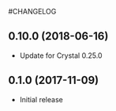 #CHANGELOG

## 0.10.0 (2018-06-16)
- Update for Crystal 0.25.0

## 0.1.0 (2017-11-09)
- Initial release
